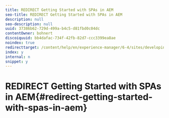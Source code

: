 ```yaml
---
title: REDIRECT Getting Started with SPAs in AEM
seo-title: REDIRECT Getting Started with SPAs in AEM
description: null
seo-description: null
uuid: 37386b62-729d-499a-b4c5-d81fbd0c04dc
contentOwner: bohnert
discoiquuid: bb4dafac-734f-42fb-82d7-ccc3399ea8ae
noindex: true
redirecttarget: /content/help/en/experience-manager/6-4/sites/developing/using/spa-getting-started-angular
index: y
internal: n
snippet: y
---
```


# REDIRECT Getting Started with SPAs in AEM{#redirect-getting-started-with-spas-in-aem}

